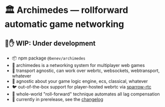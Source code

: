 
# 🏛️ Archimedes — rollforward automatic game networking

## 🚨✋ WIP: Under development

- 📦 npm package `@benev/archimedes`
- 👥 archimedes is a networking system for multiplayer web games
- 🚚 transport agnostic, can work over webrtc, websockets, webtransport, whatever
- 🧪 agnostic about your game logic engine, ecs, classical, whatever
- 🐦 out-of-the-box support for player-hosted webrtc via [sparrow-rtc](https://github.com/benevolent-games/sparrow)
- 🔮 whole-world "roll-forward" technique automates all lag compensation
- 🚧 currently in prerelease, see the [changelog](./changelog.md)

